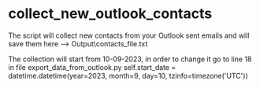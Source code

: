 # collect_new_outlook_contacts

The script will collect new contacts from your Outlook sent emails and will save them here --> Output\contacts_file.txt

The collection will start from 10-09-2023, in order to change it go to line 18 in file export_data_from_outlook.py
        self.start_date = datetime.datetime(year=2023, month=9, day=10, tzinfo=timezone('UTC'))
